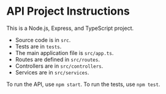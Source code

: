 # API Project Instructions

This is a Node.js, Express, and TypeScript project.

- Source code is in `src`.
- Tests are in `tests`.
- The main application file is `src/app.ts`.
- Routes are defined in `src/routes`.
- Controllers are in `src/controllers`.
- Services are in `src/services`.

To run the API, use `npm start`.
To run the tests, use `npm test`.
